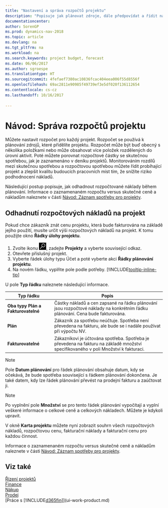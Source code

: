 ```yaml
---
title: "Nastavení a správa rozpočtů projektu"
description: "Popisuje jak plánovat zdroje, dále předpovídat a řídit náklady projektu pomocí nastavení rozpočtu pro každý projekt. "
documentationcenter: 
author: SorenGP
ms.prod: dynamics-nav-2018
ms.topic: article
ms.devlang: na
ms.tgt_pltfrm: na
ms.workload: na
ms.search.keywords: project budget, forecast
ms.date: 06/06/2017
ms.author: sgroespe
ms.translationtype: HT
ms.sourcegitcommit: 4fefaef7380ac10836fcac404eea006f55d8556f
ms.openlocfilehash: 69ac2811e90985f49739ef3e5df020f136112654
ms.contentlocale: cs-cz
ms.lasthandoff: 10/16/2017

---
```

# <a name="how-to-manage-job-budgets"></a>Návod: Správa rozpočtů projektu
Můžete nastavit rozpočet pro každý projekt. Rozpočet se používá k plánování zdrojů, které přidělíte projektu. Rozpočet může být buď obecný s několika položkami nebo může obsahovat více položek rozdělených do úrovní aktivit. Poté můžete porovnat rozpočtové částky se skutečnou spotřebou, jak je zaznamenáno v deníku projektů. Monitorováním rozdílů mezi skutečnou spotřebou a rozpočtovou spotřebou můžete řídit probíhající projekt a zlepšit kvalitu budoucích pracovních míst tím, že snížíte riziko podhodnocení nákladů.

Následující postup popisuje, jak odhadnout rozpočtované náklady během plánování. Informace o zaznamenaném rozpočtu versus skutečné ceně a nákladům naleznete v části [Návod: Záznam spotřeby pro projekty](projects-how-record-job-usage.md).  

## <a name="JobBudgetCosts"></a> Odhadnutí rozpočtových nákladů na projekt
Pokud chce zákazník znát cenu projektu, která bude fakturována na základě jejího použití, musíte určit výši rozpočtových nákladů na projekt. K tomu použijte okno **Řádky úlohy projektu**.

1. Zvolte ikonu ![Vyhledat stránku nebo sestavu](media/ui-search/search_small.png "Ikona Vyhledat stránku nebo sestavu"), zadejte **Projekty** a vyberte související odkaz.  
2. Otevřete příslušný projekt.
3. Vyberte řádek úlohy typu Účet a poté vyberte akci **Řádky plánování projektu**.
4. Na novém řádku, vyplňte pole podle potřeby. [!INCLUDE[tooltip-inline-tip](includes/tooltip-inline-tip_md.md)]   

U pole **Typ řádku** naleznete následující informace.  

| Typ řádku | Popis |
| --- | --- |
| **Oba typy Plán a Fakturovatelné** |Částky nákladů a cen zapsané na řádku plánování jsou rozpočtové náklady na konkrétním řádku plánování. Cena bude fakturována. |
| **Plán** |Zákazník za spotřebu neúčtuje. Spotřeba není převedena na fakturu, ale bude se i nadále používat při výpočtu NV. |
| **Fakturovatelné** |Zákazníkovi je účtována spotřeba. Spotřeba je převedena na fakturu na základě množství specifikovaného v poli Množství k fakturaci. |

> [!NOTE]  
>   Pole **Datum plánování** pro řádek plánování obsahuje datum, kdy se očekává, že bude spotřeba související s řádkem plánování dokončena. Je také datem, kdy lze řádek plánování převést na prodejní fakturu a zaúčtovat ji.  

> [!NOTE]  
>   Po vyplnění pole **Množství** se pro tento řádek plánování vypočítají a vyplní veškeré informace o celkové ceně a celkových nákladech. Můžete je kdykoli upravit.

V okně **Karta projektu** můžete nyní zobrazit souhrn všech rozpočtových nákladů, rozpočtovou cenu, fakturační náklady a fakturační cenu pro každou činnost.

Informace o zaznamenaném rozpočtu versus skutečné ceně a nákladům naleznete v části [Návod: Záznam spotřeby pro projekty](projects-how-record-job-usage.md).

## <a name="see-also"></a>Viz také
[Řízení projektů](projects-manage-projects.md)  
[Finance](finance.md)  
[Nákup](purchasing-manage-purchasing.md)         
[Prodej](sales-manage-sales.md)      
[Práce s [!INCLUDE[d365fin](includes/d365fin_md.md)]](ui-work-product.md)  

